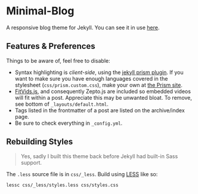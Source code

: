 Minimal-Blog 
============

A responsive blog theme for Jekyll. You can see it in use [here](http://nickw.it).

## Features & Preferences

Things to be aware of, feel free to disable:

 * Syntax highlighting is *client-side*, using the [jekyll prism plugin](https://github.com/gmurphey/jekyll-prism-plugin). If you want to make sure you have enough languages covered in the stylesheet (`css/prism.custom.css`), make your own at [the Prism site](http://prismjs.com/download.html).
 * [FitVids.js](http://fitvidsjs.com), and consequently Zepto.js are included so embedded videos will fit within a post. Appreciate this may be unwanted bloat. To remove, see bottom of `_layouts/default.html`.
 * Tags listed in the frontmatter of a post are listed on the archive/index page.
 * Be sure to check everything in `_config.yml`.

## Rebuilding Styles

> Yes, sadly I built this theme back before Jekyll had built-in Sass support.

The `.less` source file is in `css/_less`. Build using [LESS](http://lesscss.org) like so:

    lessc css/_less/styles.less css/styles.css
